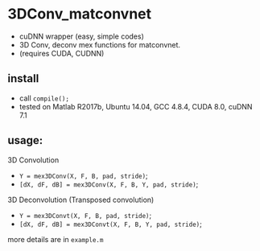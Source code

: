 # 3DConv_matconvnet
* cuDNN wrapper (easy, simple codes)
* 3D Conv, deconv mex functions for matconvnet.
* (requires CUDA, CUDNN)

## install
* call `compile();`
* tested on Matlab R2017b, Ubuntu 14.04, GCC 4.8.4, CUDA 8.0, cuDNN 7.1

## usage:
3D Convolution
* `Y = mex3DConv(X, F, B, pad, stride)`;
* `[dX, dF, dB] = mex3DConv(X, F, B, Y, pad, stride)`;

3D Deconvolution (Transposed convolution)
* `Y = mex3DConvt(X, F, B, pad, stride)`;
* `[dX, dF, dB] = mex3DConvt(X, F, B, Y, pad, stride)`;

more details are in `example.m`
